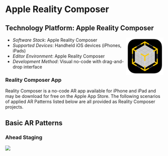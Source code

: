 # Apple Reality Composer

## Technology Platform: Apple Reality Composer

<img src="image/README/1725449032023.png" width="120" align="right">

- _Software Stack_: Apple Reality Composer
- _Supported Devices_: Handheld iOS devices (iPhones, iPads)
- _Editor Environment_: Apple Reality Composer
- _Development Method_: Visual no-code with drag-and-drop interface

### Reality Composer App

Reality Composer is a no-code AR app available for iPhone and iPad and may be download for free on the Apple App Store. The following scenarios of applied AR Patterns listed below are all provided as Reality Composer projects.

## Basic AR Patterns

### Ahead Staging

<img src="AheadStaging/docs/images/screens.png" height="312"> 
<!-- <img src="AheadStaging/docs/images/screen2.jpg" width="180"> -->
